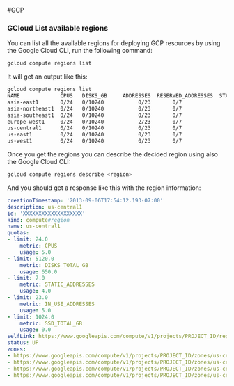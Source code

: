 #GCP 

### GCloud  List available regions

You can list all the available regions for deploying GCP resources by using the Google Cloud CLI, run the following command: 

```bash
gcloud compute regions list
```

It will get an output like this: 

```bash
gcloud compute regions list
NAME             CPUS   DISKS_GB     ADDRESSES  RESERVED_ADDRESSES  STATUS
asia-east1       0/24   0/10240           0/23       0/7                 UP
asia-northeast1  0/24   0/10240           0/23       0/7                 UP
asia-southeast1  0/24   0/10240           0/23       0/7                 UP
europe-west1     0/24   0/10240           2/23       0/7                 UP
us-central1      0/24   0/10240           0/23       0/7                 UP
us-east1         0/24   0/10240           0/23       0/7                 UP
us-west1         0/24   0/10240           0/23       0/7                 UP
```

Once you get the regions you can describe the decided region using also the Google Cloud CLI: 

```bash
gcloud compute regions describe <region>
```

And you should get a response like this with the region information: 

```yaml
creationTimestamp: '2013-09-06T17:54:12.193-07:00'
description: us-central1
id: 'XXXXXXXXXXXXXXXXXXX'
kind: compute#region
name: us-central1
quotas:
- limit: 24.0
    metric: CPUS
    usage: 5.0
- limit: 5120.0
    metric: DISKS_TOTAL_GB
    usage: 650.0
- limit: 7.0
    metric: STATIC_ADDRESSES
    usage: 4.0
- limit: 23.0
    metric: IN_USE_ADDRESSES
    usage: 5.0
- limit: 1024.0
    metric: SSD_TOTAL_GB
    usage: 0.0
selfLink: https://www.googleapis.com/compute/v1/projects/PROJECT_ID/regions/us-central1
status: UP
zones:
- https://www.googleapis.com/compute/v1/projects/PROJECT_ID/zones/us-central1-a
- https://www.googleapis.com/compute/v1/projects/PROJECT_ID/zones/us-central1-b
- https://www.googleapis.com/compute/v1/projects/PROJECT_ID/zones/us-central1-c
- https://www.googleapis.com/compute/v1/projects/PROJECT_ID/zones/us-central1-f
```